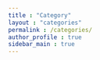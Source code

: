 ```yaml
---
title : "Category"
layout : "categories"
permalink : /categories/
author_profile : true
sidebar_main : true
---
```

